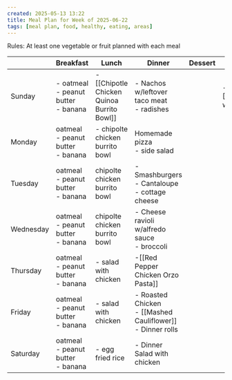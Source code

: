 ```yaml
---
created: 2025-05-13 13:22
title: Meal Plan for Week of 2025-06-22
tags: [meal plan, food, healthy, eating, areas]
---
```


Rules: At least one vegetable or fruit planned with each meal

|           | Breakfast                                | Lunch                                      | Dinner                                                          | Dessert | Snacks                     |
| --------- | ---------------------------------------- | ------------------------------------------ | --------------------------------------------------------------- | ------- | -------------------------- |
| Sunday    | - oatmeal<br>- peanut butter<br>- banana | - [[Chipotle Chicken Quinoa Burrito Bowl]] | - Nachos w/leftover taco meat<br>- radishes                     |         | - [[Cucumbers with ranch]] |
| Monday    | oatmeal<br>- peanut butter<br>- banana   | - chipolte chicken burrito bowl            | Homemade pizza<br>- side salad                                  |         |                            |
| Tuesday   | oatmeal<br>- peanut butter<br>- banana   | chipolte chicken burrito bowl              | - Smashburgers<br>- Cantaloupe<br>- cottage cheese              |         |                            |
| Wednesday | oatmeal<br>- peanut butter<br>- banana   | chipolte chicken burrito bowl              | - Cheese ravioli w/alfredo sauce<br>- broccoli                  |         |                            |
| Thursday  | oatmeal<br>- peanut butter<br>- banana   | - salad with chicken                       | -[[Red Pepper Chicken Orzo Pasta]]                              |         |                            |
| Friday    | oatmeal<br>- peanut butter<br>- banana   | - salad with chicken                       | - Roasted Chicken<br>- [[Mashed Cauliflower]]<br>- Dinner rolls |         |                            |
| Saturday  | oatmeal<br>- peanut butter<br>- banana   | - egg fried rice                           | - Dinner Salad with chicken                                     |         |                            |

 